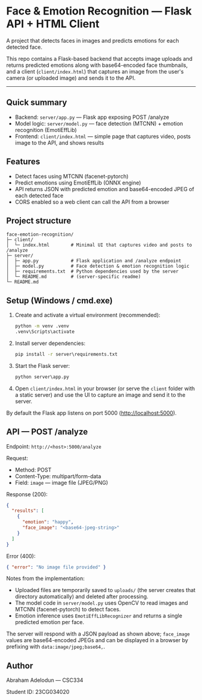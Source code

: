 # Face & Emotion Recognition — Flask API + HTML Client

A project that detects faces in images and predicts emotions for each detected face.

This repo contains a Flask-based backend that accepts image uploads and returns predicted
emotions along with base64-encoded face thumbnails, and a client (`client/index.html`)
that captures an image from the user's camera (or uploaded image) and sends it to the API.

---

## Quick summary

- Backend: `server/app.py` — Flask app exposing POST /analyze
- Model logic: `server/model.py` — face detection (MTCNN) + emotion recognition (EmotiEffLib)
- Frontend: `client/index.html` — simple page that captures video, posts image to the API, and shows results

## Features

- Detect faces using MTCNN (facenet-pytorch)
- Predict emotions using EmotiEffLib (ONNX engine)
- API returns JSON with predicted emotion and base64-encoded JPEG of each detected face
- CORS enabled so a web client can call the API from a browser

## Project structure

```
face-emotion-recognition/
├─ client/
│  └─ index.html        # Minimal UI that captures video and posts to /analyze
├─ server/
│  ├─ app.py            # Flask application and /analyze endpoint
│  ├─ model.py          # Face detection & emotion recognition logic
│  ├─ requirements.txt  # Python dependencies used by the server
│  └─ README.md         # (server-specific readme)
└─ README.md            
```

## Setup (Windows / cmd.exe)

1. Create and activate a virtual environment (recommended):

   ```cmd
   python -m venv .venv
   .venv\Scripts\activate
   ```

2. Install server dependencies:

   ```cmd
   pip install -r server\requirements.txt
   ```

3. Start the Flask server:

   ```cmd
   python server\app.py
   ```

4. Open `client/index.html` in your browser (or serve the `client` folder with a static server) and use the UI to capture an image and send it to the server.

By default the Flask app listens on port 5000 (<http://localhost:5000>).

## API — POST /analyze

Endpoint: `http://<host>:5000/analyze`

Request:

- Method: POST
- Content-Type: multipart/form-data
- Field: `image` — image file (JPEG/PNG)

Response (200):

```json
{
  "results": [
    {
      "emotion": "happy",
      "face_image": "<base64-jpeg-string>"
    }
  ]
}
```

Error (400):

```json
{ "error": "No image file provided" }
```

Notes from the implementation:

- Uploaded files are temporarily saved to `uploads/` (the server creates that directory automatically) and deleted after processing.
- The model code in `server/model.py` uses OpenCV to read images and MTCNN (facenet-pytorch) to detect faces.
- Emotion inference uses `EmotiEffLibRecognizer` and returns a single predicted emotion per face.

The server will respond with a JSON payload as shown above; `face_image` values are base64-encoded JPEGs and can be displayed in a browser by prefixing with `data:image/jpeg;base64,`.

## Author

Abraham Adelodun — CSC334

Student ID: 23CG034020
